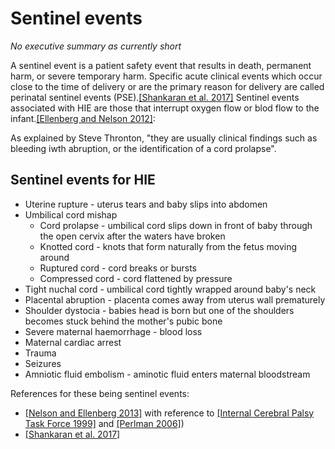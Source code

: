# Sentinel events

*No executive summary as currently short*

A sentinel event is a patient safety event that results in death, permanent harm, or severe temporary harm. Specific acute clinical events which occur close to the time of delivery or are the primary reason for delivery are called perinatal sentinel events (PSE).[[Shankaran et al. 2017]](https://doi.org/10.1016%2Fj.jpeds.2016.09.026) Sentinel events associated with HIE are those that interrupt oxygen flow or blod flow to the infant.[[Ellenberg and Nelson 2012]](https://doi.org/10.1111/dmcn.12016):

As explained by Steve Thronton, "they are usually clinical findings such as bleeding iwth abruption, or the identification of a cord prolapse".

## Sentinel events for HIE

* Uterine rupture - uterus tears and baby slips into abdomen
* Umbilical cord mishap
    * Cord prolapse - umbilical cord slips down in front of baby through the open cervix after the waters have broken
    * Knotted cord - knots that form naturally from the fetus moving around
    * Ruptured cord - cord breaks or bursts
    * Compressed cord - cord flattened by pressure
* Tight nuchal cord - umbilical cord tightly wrapped around baby's neck
* Placental abruption - placenta comes away from uterus wall prematurely
* Shoulder dystocia - babies head is born but one of the shoulders becomes stuck behind the mother's pubic bone
* Severe maternal haemorrhage - blood loss
* Maternal cardiac arrest
* Trauma
* Seizures
* Amniotic fluid embolism - aminotic fluid enters maternal bloodstream

References for these being sentinel events:
* [[Nelson and Ellenberg 2013]](https://doi.org/10.1097/aog.0b013e3182a265ab) with reference to [[Internal Cerebral Palsy Task Force 1999]](https://doi.org/10.1136%2Fbmj.319.7216.1054) and [[Perlman 2006]](https://doi.org/10.1016/j.clp.2006.03.004))
* [[Shankaran et al. 2017]](https://doi.org/10.1016%2Fj.jpeds.2016.09.026)